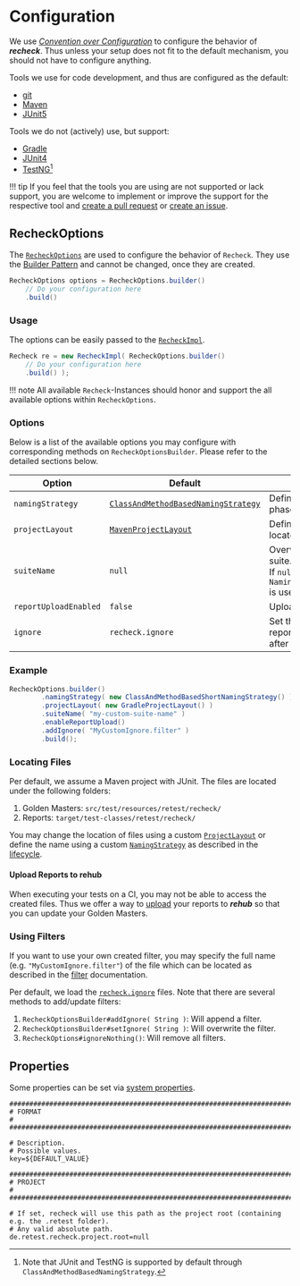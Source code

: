 # Configuration

We use [*Convention over Configuration*](https://en.wikipedia.org/wiki/Convention_over_configuration) to configure the behavior of ***recheck***. Thus unless your setup does not fit to the default mechanism, you should not have to configure anything.

Tools we use for code development, and thus are configured as the default:

- [git](https://git-scm.com)
- [Maven](https://maven.apache.org/)
- [JUnit5](https://junit.org/junit5/)

Tools we do not (actively) use, but support:

- [Gradle](https://gradle.org/)
- [JUnit4](https://junit.org/junit4/)
- [TestNG](https://testng.org)[^1]

!!! tip
    If you feel that the tools you are using are not supported or lack support, you are welcome to implement or improve the support for the respective tool and [create a pull request](https://github.com/retest/recheck/pulls) or [create an issue](https://github.com/retest/recheck/issues).

## RecheckOptions

The [`RecheckOptions`](https://github.com/retest/recheck/blob/master/src/main/java/de/retest/recheck/RecheckOptions.java) are used to configure the behavior of `Recheck`. They use the [Builder Pattern](https://en.wikipedia.org/wiki/Builder_pattern) and cannot be changed, once they are created.

```java
RecheckOptions options = RecheckOptions.builder()
    // Do your configuration here
    .build()
```

### Usage

The options can be easily passed to the [`RecheckImpl`](https://github.com/retest/recheck/blob/master/src/main/java/de/retest/recheck/RecheckImpl.java).

```java
Recheck re = new RecheckImpl( RecheckOptions.builder()
    // Do your configuration here
    .build() );
```

!!! note
    All available `Recheck`-Instances should honor and support the all available options within `RecheckOptions`.

### Options

Below is a list of the available options you may configure with corresponding methods on `RecheckOptionsBuilder`. Please refer to the detailed sections below.

| Option                | Default                                                                                                                                                                 | Description                                                                            |
| --------------------- | ----------------------------------------------------------------------------------------------------------------------------------------------------------------------- | -------------------------------------------------------------------------------------- |
| `namingStrategy`      | [`ClassAndMethodBasedNamingStrategy`](https://github.com/retest/recheck/blob/master/src/main/java/de/retest/recheck/persistence/ClassAndMethodBasedNamingStrategy.java) | Defines the name for the phase of the [lifecycle](../introduction/usage.md).           |
| `projectLayout`       | [`MavenProjectLayout`](https://github.com/retest/recheck/blob/master/src/main/java/de/retest/recheck/persistence/MavenProjectLayout.java)                               | Defines where the files are located.                                                   |
| `suiteName`           | `null`                                                                                                                                                                  | Overwrite the name for the suite.<br>If `null`, `NamingStrategy#getSuiteName` is used. |
| `reportUploadEnabled` | `false`                                                                                                                                                                 | Upload reports to [***rehub***](https://retest.de/rehub/).                             |
| `ignore`              | `recheck.ignore`                                                                                                                                                        | Set the filter used for reporting the differences after a test phase.                  |

### Example

```java
RecheckOptions.builder()
        .namingStrategy( new ClassAndMethodBasedShortNamingStrategy() )
        .projectLayout( new GradleProjectLayout() )
        .suiteName( "my-custom-suite-name" )
        .enableReportUpload()
        .addIgnore( "MyCustomIgnore.filter" )
        .build();
```

### Locating Files

Per default, we assume a Maven project with JUnit. The files are located under the following folders:

1. Golden Masters: `src/test/resources/retest/recheck/`
2. Reports: `target/test-classes/retest/recheck/`

You may change the location of files using a custom [`ProjectLayout`](https://github.com/retest/recheck/blob/master/src/main/java/de/retest/recheck/persistence/ProjectLayout.java) or define the name using a custom [`NamingStrategy`](https://github.com/retest/recheck/blob/master/src/main/java/de/retest/recheck/persistence/NamingStrategy.java) as described in the [lifecycle](../introduction/usage.md).

#### Upload Reports to rehub

When executing your tests on a CI, you may not be able to access the created files. Thus we offer a way to [upload](../../recheck-web/tutorial/upload-test-reports-to-rehub.md) your reports to ***rehub*** so that you can update your Golden Masters.

### Using Filters

If you want to use your own created filter, you may specify the full name (e.g. `"MyCustomIgnore.filter"`) of the file which can be located as described in the [filter](filter.md) documentation. 

Per default, we load the [`recheck.ignore`](filter.md) files. Note that there are several methods to add/update filters:

1. `RecheckOptionsBuilder#addIgnore( String )`: Will append a filter.
2. `RecheckOptionsBuilder#setIgnore( String )`: Will overwrite the filter.
3. `RecheckOptions#ignoreNothing()`: Will remove all filters.

## Properties

Some properties can be set via [system properties](https://docs.oracle.com/javase/8/docs/api/java/lang/System.html#setProperty-java.lang.String-java.lang.String-).

```properties
####################################################################################################
# FORMAT                                                                                           #
####################################################################################################

# Description.
# Possible values.
key=${DEFAULT_VALUE}

####################################################################################################
# PROJECT                                                                                          #
####################################################################################################

# If set, recheck will use this path as the project root (containing e.g. the .retest folder).
# Any valid absolute path.
de.retest.recheck.project.root=null
```

[^1]: Note that JUnit and TestNG is supported by default through `ClassAndMethodBasedNamingStrategy`.

